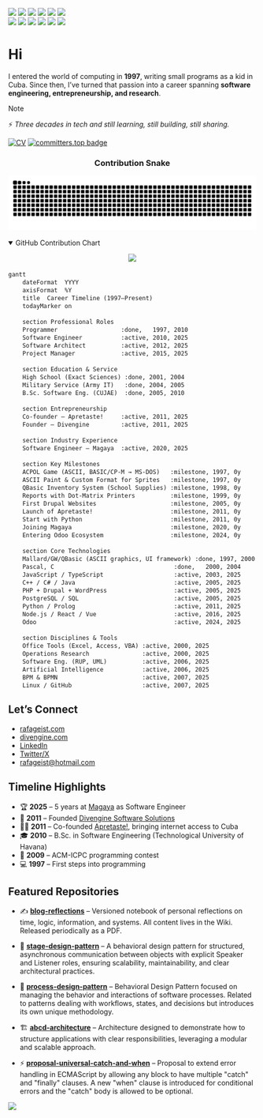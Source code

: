 <p align="left">
  <img src="https://img.shields.io/badge/Software-Engineer-blue">
  <img src="https://img.shields.io/badge/Software-Architect-blue">
  <img src="https://img.shields.io/badge/Project-Manager-blue">
  <img src="https://img.shields.io/badge/Web-Developer-white">
  <img src="https://img.shields.io/badge/App-Developer-green">
  <img src="https://img.shields.io/badge/Desktop-Developer-red"><br/>
  <img src="https://img.shields.io/badge/Linux-Admin-black">
  <img src="https://img.shields.io/badge/Windows-Admin-black">
  <img src="https://img.shields.io/badge/Social-Media-blue">
  <img src="https://img.shields.io/badge/Community-Manager-blue">
  <img src="https://img.shields.io/badge/Programming-Contest-red">
  <img src="https://img.shields.io/badge/Chess-Enthusiastic-brown">
</p>

# Hi

I entered the world of computing in **1997**, writing small programs as a kid in Cuba.  Since then, I’ve turned that passion into a career spanning **software engineering, entrepreneurship, and research**. 

> [!NOTE]
> ⚡ *Three decades in tech and still learning, still building, still sharing.* 

[![CV](https://img.shields.io/badge/Download-CV-blue)](https://divengine.com/download.php?file=cv-rafageist-2025-08-10.pdf) [![committers.top badge](https://user-badge.committers.top/suriname_private/rafageist.svg)](https://user-badge.committers.top/suriname_private/rafageist)

<h3 align="center">Contribution Snake</h3>
<p align="center">
  <img src="https://raw.githubusercontent.com/itsKayWat/itsKayWat/output/github-contribution-grid-snake.svg" alt="snake"/>
</p>
</details>

<details open>
<summary>GitHub Contribution Chart</summary>
<p align="center">
    <img src="https://github-readme-activity-graph.vercel.app/graph?username=rafageist&theme=github-compact&area=true&hide_border=true&custom_title=Contribution%20Graph&bg_color=000000&color=C2FFC7&line=CB9DF0&point=C2FFC7&area_color=CB9DF0" />
</p>
</details>

```mermaid
gantt
    dateFormat  YYYY
    axisFormat  %Y
    title  Career Timeline (1997–Present)
    todayMarker on

    section Professional Roles
    Programmer                  :done,   1997, 2010
    Software Engineer           :active, 2010, 2025
    Software Architect          :active, 2012, 2025
    Project Manager             :active, 2015, 2025

    section Education & Service
    High School (Exact Sciences) :done, 2001, 2004
    Military Service (Army IT)   :done, 2004, 2005
    B.Sc. Software Eng. (CUJAE)  :done, 2005, 2010

    section Entrepreneurship
    Co-founder — Apretaste!     :active, 2011, 2025
    Founder — Divengine         :active, 2011, 2025

    section Industry Experience
    Software Engineer — Magaya  :active, 2020, 2025

    section Key Milestones
    ACPOL Game (ASCII, BASIC/CP-M → MS-DOS)   :milestone, 1997, 0y
    ASCII Paint & Custom Format for Sprites   :milestone, 1997, 0y
    QBasic Inventory System (School Supplies) :milestone, 1998, 0y
    Reports with Dot-Matrix Printers          :milestone, 1999, 0y
    First Drupal Websites                     :milestone, 2005, 0y
    Launch of Apretaste!                      :milestone, 2011, 0y
    Start with Python                         :milestone, 2011, 0y
    Joining Magaya                            :milestone, 2020, 0y
    Entering Odoo Ecosystem                   :milestone, 2024, 0y

    section Core Technologies
    Mallard/GW/QBasic (ASCII graphics, UI framework) :done, 1997, 2000
    Pascal, C                                  :done,   2000, 2004
    JavaScript / TypeScript                    :active, 2003, 2025
    C++ / C# / Java                            :active, 2005, 2025
    PHP + Drupal + WordPress                   :active, 2005, 2025
    PostgreSQL / SQL                           :active, 2005, 2025
    Python / Prolog                            :active, 2011, 2025
    Node.js / React / Vue                      :active, 2016, 2025
    Odoo                                       :active, 2024, 2025

    section Disciplines & Tools
    Office Tools (Excel, Access, VBA) :active, 2000, 2025
    Operations Research               :active, 2000, 2025
    Software Eng. (RUP, UML)          :active, 2006, 2025
    Artificial Intelligence           :active, 2006, 2025
    BPM & BPMN                        :active, 2007, 2025
    Linux / GitHub                    :active, 2007, 2025
```

## Let’s Connect  

- [rafageist.com](https://rafageist.com)  
- [divengine.com](https://divengine.com)  
- [LinkedIn](https://linkedin.com/in/rafageist)  
- [Twitter/X](https://twitter.com/rafageist)  
- rafageist@hotmail.com  

## Timeline Highlights  

- 🏆 **2025** – 5 years at [Magaya](https://magaya.com) as Software Engineer  
- 🚀 **2011** – Founded [Divengine Software Solutions](https://divengine.com) 
- 👨‍💻 **2011** – Co-founded [Apretaste!](https://apretaste.net), bringing internet access to Cuba  
- 🎓 **2010** – B.Sc. in Software Engineering (Technological University of Havana)  
- 🏅 **2009** – ACM-ICPC programming contest  
- 💻 **1997** – First steps into programming  

## Featured Repositories  

- ✍️ [**blog-reflections**](https://github.com/rafageist/blog-reflections) – Versioned notebook of personal reflections on time, logic, information, and systems. All content lives in the Wiki. Released periodically as a PDF.  

- 🧩 [**stage-design-pattern**](https://github.com/rafageist/stage-design-pattern) – A behavioral design pattern for structured, asynchronous communication between objects with explicit Speaker and Listener roles, ensuring scalability, maintainability, and clear architectural practices.

- 🔄 [**process-design-pattern**](https://github.com/rafageist/process-design-pattern) – Behavioral Design Pattern focused on managing the behavior and interactions of software processes. Related to patterns dealing with workflows, states, and decisions but introduces its own unique methodology. 

- 🏗️ [**abcd-architecture**](https://github.com/rafageist/abcd-architecture) – Architecture designed to demonstrate how to structure applications with clear responsibilities, leveraging a modular and scalable approach.

- ⚡ [**proposal-universal-catch-and-when**](https://github.com/rafageist/proposal-universal-catch-and-when) – Proposal to extend error handling in ECMAScript by allowing any block to have multiple "catch" and "finally" clauses. A new "when" clause is introduced for conditional errors and the "catch" body is allowed to be optional. 

<img src="https://github-profile-trophy.vercel.app/?username=rafageist&theme=kimbie_dark&column=9&row=1">






